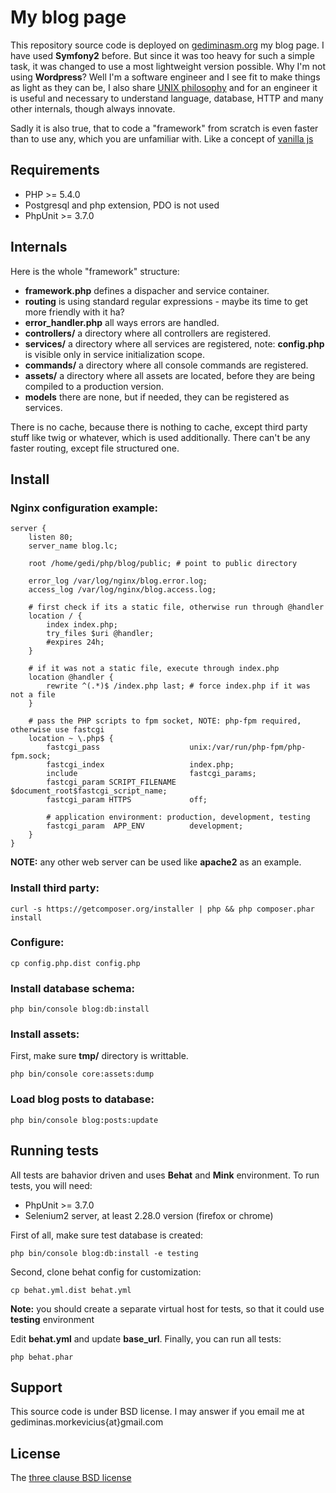 # My blog page

This repository source code is deployed on [gediminasm.org](http://gediminasm.org) my blog page. I have used **Symfony2**
before. But since it was too heavy for such a simple task, it was changed to use a most lightweight version possible. Why
I'm not using **Wordpress**? Well I'm a software engineer and I see fit to make things as light as they can be, I also
share [UNIX philosophy](http://en.wikipedia.org/wiki/Unix_philosophy) and for an engineer it is useful and necessary
to understand language, database, HTTP and many other internals, though always innovate.

Sadly it is also true, that to code a "framework" from scratch is even faster than to use any, which you are unfamiliar
with. Like a concept of [vanilla js](http://vanilla-js.com/)

## Requirements

- PHP >= 5.4.0
- Postgresql and php extension, PDO is not used
- PhpUnit >= 3.7.0

## Internals

Here is the whole "framework" structure:

- **framework.php** defines a dispacher and service container.
- **routing** is using standard regular expressions - maybe its time to get more friendly with it ha?
- **error_handler.php** all ways errors are handled.
- **controllers/** a directory where all controllers are registered.
- **services/** a directory where all services are registered, note: **config.php** is visible only in service
initialization scope.
- **commands/** a directory where all console commands are registered.
- **assets/** a directory where all assets are located, before they are being compiled to a production version.
- **models** there are none, but if needed, they can be registered as services.

There is no cache, because there is nothing to cache, except third party stuff like twig or whatever, which is used
additionally. There can't be any faster routing, except file structured one.

## Install

### Nginx configuration example:

    server {
        listen 80;
        server_name blog.lc;

        root /home/gedi/php/blog/public; # point to public directory

        error_log /var/log/nginx/blog.error.log;
        access_log /var/log/nginx/blog.access.log;

        # first check if its a static file, otherwise run through @handler
        location / {
            index index.php;
            try_files $uri @handler;
            #expires 24h;
        }

        # if it was not a static file, execute through index.php
        location @handler {
            rewrite ^(.*)$ /index.php last; # force index.php if it was not a file
        }

        # pass the PHP scripts to fpm socket, NOTE: php-fpm required, otherwise use fastcgi
        location ~ \.php$ {
            fastcgi_pass                    unix:/var/run/php-fpm/php-fpm.sock;
            fastcgi_index                   index.php;
            include                         fastcgi_params;
            fastcgi_param SCRIPT_FILENAME   $document_root$fastcgi_script_name;
            fastcgi_param HTTPS             off;

            # application environment: production, development, testing
            fastcgi_param  APP_ENV          development;
        }
    }

**NOTE:** any other web server can be used like **apache2** as an example.

### Install third party:

    curl -s https://getcomposer.org/installer | php && php composer.phar install

### Configure:

    cp config.php.dist config.php

### Install database schema:

    php bin/console blog:db:install

### Install assets:

First, make sure **tmp/** directory is writtable.

    php bin/console core:assets:dump

### Load blog posts to database:

    php bin/console blog:posts:update

## Running tests

All tests are bahavior driven and uses **Behat** and **Mink** environment.
To run tests, you will need:

- PhpUnit >= 3.7.0
- Selenium2 server, at least 2.28.0 version (firefox or chrome)

First of all, make sure test database is created:

    php bin/console blog:db:install -e testing

Second, clone behat config for customization:

    cp behat.yml.dist behat.yml

**Note:** you should create a separate virtual host for tests, so that it could use **testing** environment

Edit **behat.yml** and update **base_url**. Finally, you can run all tests:

    php behat.phar

## Support

This source code is under BSD license.
I may answer if you email me at gediminas.morkevicius{at}gmail.com

## License

The [three clause BSD license](http://en.wikipedia.org/wiki/BSD_licenses)
